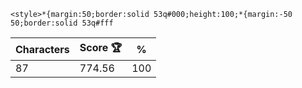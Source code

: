 `<style>*{margin:50;border:solid 53q#000;height:100;*{margin:-50 50;border:solid 53q#fff`

| Characters | Score 🏆 | %   |
| ---------- | -------- | --- |
| 87         | 774.56   | 100 |
